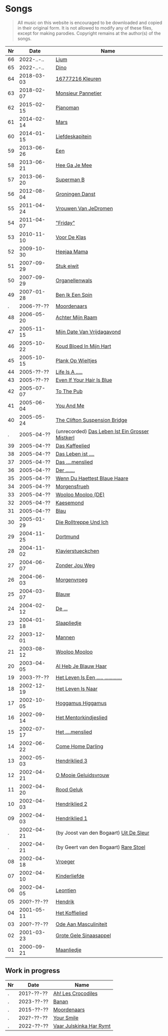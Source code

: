 # Songs

> All music on this website is encouraged 
> to be downloaded and copied in their original form.
> It is not allowed to modify any of these files, except
> for making parodies. 
> Copyright remains at the author(s) of the songs.

Nr |Date        |Name
---|------------|-------------------------------------------
66 | 2022-..-.. | [Ljum](66_ljum.md)
65 | 2022-..-.. | [Dino](65_dino.md)
64 | 2018-03-03 | [16777216 Kleuren](64_16777216_kleuren.md)
63 | 2018-02-07 | [Monsieur Pannetier](63_monsieur_pannetier.md)
62 | 2015-02-15 | [Pjanoman](62_pjanoman.md)
61 | 2014-02-14 | [Mars](61_mars.md)
60 | 2014-01-15 | [Liefdeskapitein](60_liefdeskapitein.md)
59 | 2013-06-26 | [Een](59_een.md)
58 | 2013-06-21 | [Hee Ga Je Mee](58_hee_ga_je_mee.md)
57 | 2013-06-20 | [Superman B](57_superman_b.md)
56 | 2012-08-04 | [Groningen Danst](56_groningen_danst.md)
55 | 2011-04-24 | [Vrouwen Van JeDromen](55_vrouwen_van_je_dromen.md)
54 | 2011-04-07 | ["Friday"](54_friday.md)
53 | 2010-11-10 | [Voor De Klas](53_voor_de_klas.md)
52 | 2009-10-30 | [Heejaa Mama](52_heejaa_mama.md)
51 | 2007-09-29 | [Stuk eiwit](51_stuk_eiwit.md)
50 | 2007-09-29 | [Organellenwals](50_organellenwals.md)
49 | 2007-01-28 | [Ben Ik Een Spin](49_ben_ik_een_spin.md)
.  | 2006-??-?? | [Moordenaars](xx_moordenaars.md)
48 | 2006-05-20 | [Achter Mijn Raam](48_achter_mijn_raam.md)
47 | 2005-11-15 | [Mijn Date Van Vrijdagavond](47_mijn_date_van_vrijdagavond.md)
46 | 2005-10-22 | [Koud Bloed In Mijn Hart](46_koud_bloed_in_mijn_hart.md)
45 | 2005-10-15 | [Plank Op Wieltjes](45_plank_op_wieltjes.md)
44 | 2005-??-?? | [Life Is A .....](44_life_is_a_bitch.md)
43 | 2005-??-?? | [Even If Your Hair Is Blue](43_even_if_your_hair_is_blue.md)
42 | 2005-07-07 | [To The Pub](42_to_the_pub.md)
41 | 2005-06-04 | [You And Me](41_you_and_me.md)
40 | 2005-05-24 | [The Clifton Suspension Bridge](40_the_clifton_suspension_bridge.md)
.  | 2005-04-?? | (unrecorded) [Das Leben Ist Ein Grosser Mistkerl](unrecorded_das_leben_ist_ein_grosser_mistkerl.md)
39 | 2005-04-?? | [Das Kaffeelied](39_das_kaffeelied.md)
38 | 2005-04-?? | [Das Leben ist ....](38_das_leben_ist_mist.md)
37 | 2005-04-?? | [Das ....menslied](37_das_fickmenschlied.md)
36 | 2005-04-?? | [Der .......](36_der_schwanz.md)
35 | 2005-04-?? | [Wenn Du Haettest Blaue Haare](35_wenn_du_haettest_blaue_haare.md)
34 | 2005-04-?? | [Morgensfrueh](34_morgensfrueh.md)
33 | 2005-04-?? | [Wooloo Mooloo (DE)](33_wooloo_mooloo_de.md)
32 | 2005-04-?? | [Kaesemond](32_kaesemond.md)
31 | 2005-04-?? | [Blau](31_blau.md)
30 | 2005-01-29 | [Die Rolltreppe Und Ich](30_die_rolltreppe_und_ich.md)
29 | 2004-11-25 | [Dortmund](29_dortmund.md)
28 | 2004-11-02 | [Klavierstueckchen](28_klavierstueckchen.md)
27 | 2004-06-07 | [Zonder Jou Weg](27_zonder_jou_weg.md)
26 | 2004-06-03 | [Morgenvroeg](26_morgenvroeg.md)
25 | 2004-03-07 | [Blauw](25_blauw.md)
24 | 2004-02-12 | [De ...](24_de_lul.md)
23 | 2004-01-18 | [Slaapliedje](23_slaapliedje.md)
22 | 2003-12-01 | [Mannen](22_mannen.md)
21 | 2003-08-12 | [Wooloo Mooloo](21_wooloo_mooloo.md)
20 | 2003-04-05 | [Al Heb Je Blauw Haar](20_al_heb_je_blauw_haar.md)
19 | 2003-??-?? | [Het Leven Is Een ..... .............](19_het_leven_is_een_vuile_kolerelijer.md)
18 | 2002-12-19 | [Het Leven Is Naar](18_het_leven_is_naar.md)
17 | 2002-10-05 | [Hoggamus Higgamus](17_hoggamus_higgamus.md)
16 | 2002-09-14 | [Het Mentorkindjeslied](16_het_mentorkindjeslied.md)
15 | 2002-07-17 | [Het ....menslied](15_het_neukmenslied.md)
14 | 2002-06-22 | [Come Home Darling](14_come_home_darling.md)
13 | 2002-05-03 | [Hendriklied 3](13_hendriklied_3.md)
12 | 2002-04-21 | [O Mooie Geluidsvrouw](12_o_mooie_geluidsvrouw.md)
11 | 2002-04-20 | [Rood Geluk](11_rood_geluk.md)
10 | 2002-04-03 | [Hendriklied 2](10_hendriklied_2.md)
09 | 2002-04-03 | [Hendriklied 1](09_hendriklied_1.md)
.  | 2002-04-21 | (by Joost van den Bogaart) [Uit De Sleur](joost_uit_de_sleur.txt)
.  | 2002-04-21 | (by Geert van den Bogaart) [Rare Stoel](geert_rare_stoel.txt)
08 | 2002-04-18 | [Vroeger](08_vroeger.md)
07 | 2002-04-10 | [Kinderliefde](07_kinderliefde.md)
06 | 2002-04-05 | [Leontien](06_leontien.md)
05 | 200?-??-?? | [Hendrik](05_hendrik.md)
04 | 2001-05-11 | [Het Koffielied](04_het_koffielied.md)
03 | 200?-??-?? | [Ode Aan Masculiniteit](03_ode_aan_masculiniteit.md)
02 | 2001-03-23 | [Grote Gele Sinaasappel](02_grote_gele_sinaasappel.md)
01 | 2000-09-21 | [Maanliedje](01_maanliedje.md)

## Work in progress

Nr |Date        |Name
---|------------|-------------------------------------------
.  | 201?-??-?? | [Ah! Les Crocodiles](xx_ah_les_crocodiles.md)
.  | 2023-??-?? | [Banan](xx_banan.md)
.  | 2015-??-?? | [Moordenaars](xx_moordenaars.md)
.  | 202?-??-?? | [Your Smile](xx_your_smile.md)
.  | 2022-??-?? | [Vaar Julskinka Har Rymt](xx_vaar_julskinka_har_rymt.md)


